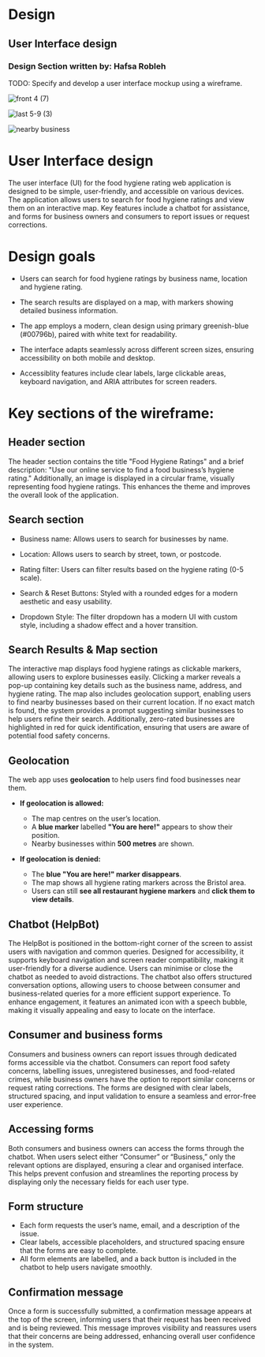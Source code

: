 # Design

## User Interface design
### Design Section written by: Hafsa Robleh
TODO: Specify and develop a user interface mockup using a wireframe.



![front 4  (7)](https://github.com/user-attachments/assets/004c597f-1faa-4a55-811f-5d398c2467ac)





![last 5-9 (3)](https://github.com/user-attachments/assets/d408920b-e8c8-487f-a089-06432997c393)





![nearby business](https://github.com/user-attachments/assets/9840537f-f9a2-4865-858e-1b89d5578a1c)






# User Interface design 

The user interface (UI) for the food hygiene rating web application is designed to be simple, user-friendly, and accessible on various devices. The application allows users to search for food hygiene ratings and view them on an interactive map. Key features include a chatbot for assistance, and forms for business owners and consumers to report issues or request corrections.  

 

# Design goals 

- Users can search for food hygiene ratings by business name, location and hygiene rating. 

- The search results are displayed on a map, with markers showing detailed business information.   

 
- The app employs a modern, clean design using primary greenish-blue (#00796b), paired with white text for readability. 

 
- The interface adapts seamlessly across different screen sizes, ensuring accessibility on both mobile and desktop.
 
  
- Accessiblity features include clear labels, large clickable areas, keyboard navigation, and ARIA attributes for screen readers. 

 
# Key sections of the wireframe:  

## Header section 
The header section contains the title "Food Hygiene Ratings" and a brief description: "Use our online service to find a food business’s hygiene rating."
Additionally, an image is displayed in a circular frame, visually representing food hygiene ratings. This enhances the theme and improves the overall look of the application.
 

## Search section  

- Business name: Allows users to search for businesses by name. 

- Location: Allows users to search by street, town, or postcode. 

- Rating filter: Users can filter results based on the hygiene rating (0-5 scale).

- Search & Reset Buttons: Styled with a rounded edges for a modern aesthetic and easy 
  usability.  

- Dropdown Style: The filter dropdown has a modern UI with custom style, including a 
  shadow effect and a hover transition.

## Search Results & Map section 

The interactive map displays food hygiene ratings as clickable markers, allowing users to explore businesses easily. Clicking a marker reveals a pop-up containing key details such as the business name, address, and hygiene rating. The map also includes geolocation support, enabling users to find nearby businesses based on their current location. If no exact match is found, the system provides a prompt suggesting similar businesses to help users refine their search. Additionally, zero-rated businesses are highlighted in red for quick identification, ensuring that users are aware of potential food safety concerns.



## Geolocation   
The web app uses **geolocation** to help users find food businesses near them.  

- **If geolocation is allowed:**  
  - The map centres on the user’s location.  
  - A **blue marker** labelled **"You are here!"** appears to show their position.  
  - Nearby businesses within **500 metres** are shown.  

- **If geolocation is denied:**   
  - The **blue "You are here!" marker disappears**.
  - The map shows all hygiene rating markers across the Bristol area.
  - Users can still **see all restaurant hygiene markers** and **click them to 
    view details**.
    

## Chatbot (HelpBot)  
The HelpBot is positioned in the bottom-right corner of the screen to assist users with navigation and common queries. Designed for accessibility, it supports keyboard navigation and screen reader compatibility, making it user-friendly for a diverse audience. Users can minimise or close the chatbot as needed to avoid distractions.
The chatbot also offers structured conversation options, allowing users to choose between consumer and business-related queries for a more efficient support experience. To enhance engagement, it features an animated icon with a speech bubble, making it visually appealing and easy to locate on the interface.

  
## Consumer and business forms  
Consumers and business owners can report issues through dedicated forms accessible via the chatbot. Consumers can report food safety concerns, labelling issues, unregistered businesses, and food-related crimes, while business owners have the option to report similar concerns or request rating corrections. The forms are designed with clear labels, structured spacing, and input validation to ensure a seamless and error-free user experience.



## Accessing forms 
Both consumers and business owners can access the forms through the chatbot. When users select either “Consumer” or “Business,” only the relevant options are displayed, ensuring a clear and organised interface. This helps prevent confusion and streamlines the reporting process by displaying only the necessary fields for each user type.


## Form structure  

- Each form requests the user’s name, email, and a description of the issue.
- Clear labels, accessible placeholders, and structured spacing ensure that the forms are easy to complete.
- All form elements are labelled, and a back button is included in the chatbot to help users navigate smoothly.

 

## Confirmation message  

Once a form is successfully submitted, a confirmation message appears at the top of the screen, informing users that their request has been received and is being reviewed. This message improves visibility and reassures users that their concerns are being addressed, enhancing overall user confidence in the system.




